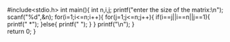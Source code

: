 #include<stdio.h>
int main(){
    int n,i,j;
    printf("enter the size of the matrix:\n");
    scanf("%d",&n);
    for(i=1;i<=n;i++){
      for(j=1;j<=n;j++){
          if(i==j||i==n||j==1){
              printf(" *");
          }else{
              printf("  ");
          }
      }
      printf("\n");
    }      
      return 0;
}
